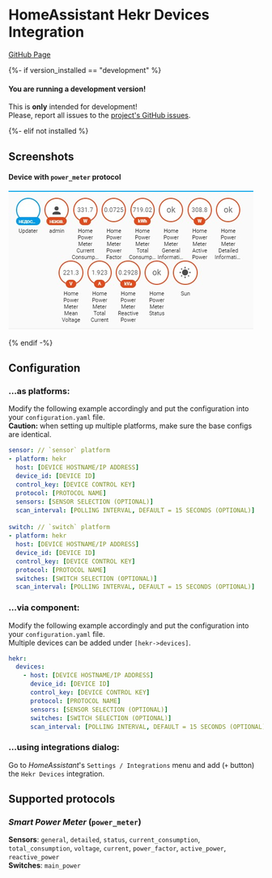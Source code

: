 # HomeAssistant Hekr Devices Integration
[GitHub Page](https://github.com/alryaz/hass-hekr-component)

{%- if version_installed == "development" %}

#### You are running a development version!
This is **only** intended for development!  
Please, report all issues to the [project's GitHub issues](https://github.com/alryaz/hass-hekr-component/issues).

{%- elif not installed %}

## Screenshots
#### Device with `power_meter` protocol
![](images/power_meter/badges.png)

{% endif -%}

## Configuration
### ...as platforms:
Modify the following example accordingly and put the configuration into your `configuration.yaml` file.  
__Caution:__ when setting up multiple platforms, make sure the base configs are identical.
```yaml
sensor: // `sensor` platform
- platform: hekr
  host: [DEVICE HOSTNAME/IP ADDRESS]
  device_id: [DEVICE ID]
  control_key: [DEVICE CONTROL KEY]
  protocol: [PROTOCOL NAME]
  sensors: [SENSOR SELECTION (OPTIONAL)]
  scan_interval: [POLLING INTERVAL, DEFAULT = 15 SECONDS (OPTIONAL)]

switch: // `switch` platform
- platform: hekr
  host: [DEVICE HOSTNAME/IP ADDRESS]
  device_id: [DEVICE ID]
  control_key: [DEVICE CONTROL KEY]
  protocol: [PROTOCOL NAME]
  switches: [SWITCH SELECTION (OPTIONAL)]
  scan_interval: [POLLING INTERVAL, DEFAULT = 15 SECONDS (OPTIONAL)]
```
### ...via component:
Modify the following example accordingly and put the configuration into your `configuration.yaml` file.  
Multiple devices can be added under `[hekr->devices]`.
```yaml
hekr:
  devices:
    - host: [DEVICE HOSTNAME/IP ADDRESS]
      device_id: [DEVICE ID]
      control_key: [DEVICE CONTROL KEY]
      protocol: [PROTOCOL NAME]
      sensors: [SENSOR SELECTION (OPTIONAL)]
      switches: [SWITCH SELECTION (OPTIONAL)]
      scan_interval: [POLLING INTERVAL, DEFAULT = 15 SECONDS (OPTIONAL)]
```
### ...using integrations dialog:
Go to _HomeAssistant_'s `Settings / Integrations` menu and add (`+` button) the `Hekr Devices` integration.

## Supported protocols
### _Smart Power Meter_ (`power_meter`)
__Sensors__: `general`, `detailed`, `status`, `current_consumption`, `total_consumption`, `voltage`, `current`,
             `power_factor`, `active_power`, `reactive_power`   
__Switches__: `main_power`